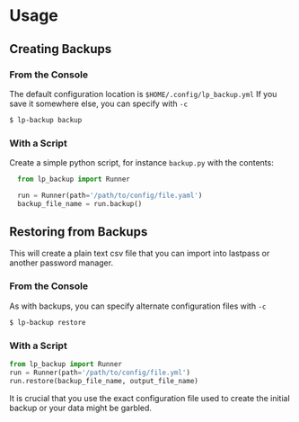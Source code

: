 # Usage


## Creating Backups

### From the Console

The default configuration location is ``$HOME/.config/lp_backup.yml``
If you save it somewhere else, you can specify with ``-c``


```bash
$ lp-backup backup
```

### With a Script

Create a simple python script, for instance `backup.py` with the contents:

```python
  from lp_backup import Runner

  run = Runner(path='/path/to/config/file.yaml')
  backup_file_name = run.backup()
```


## Restoring from Backups

This will create a plain text csv file that you can import into lastpass or another
password manager.

### From the Console

As with backups, you can specify alternate configuration files with ``-c``

```bash
$ lp-backup restore
```


### With a Script

```python
from lp_backup import Runner
run = Runner(path='/path/to/config/file.yml')
run.restore(backup_file_name, output_file_name)
```

It is crucial that you use the exact configuration file used to create the initial
backup or your data might be garbled.

